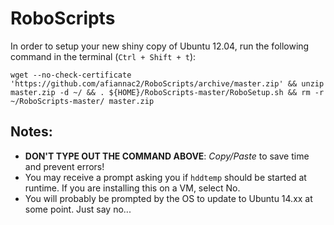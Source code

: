 RoboScripts
===========

In order to setup your new shiny copy of Ubuntu 12.04, run the following command in the terminal (`Ctrl + Shift + t`):

	wget --no-check-certificate 'https://github.com/afiannac2/RoboScripts/archive/master.zip' && unzip master.zip -d ~/ && . ${HOME}/RoboScripts-master/RoboSetup.sh && rm -r ~/RoboScripts-master/ master.zip

Notes:
------

- **DON'T TYPE OUT THE COMMAND ABOVE**: *Copy/Paste* to save time and prevent errors!
- You may receive a prompt asking you if `hddtemp` should be started at runtime. If you are installing this on a VM, select No.
- You will probably be prompted by the OS to update to Ubuntu 14.xx at some point. Just say no...